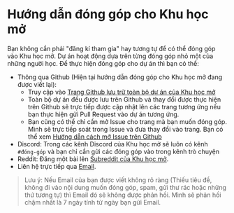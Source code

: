 # Hướng dẫn đóng góp cho Khu học mở

Bạn không cần phải "đăng kí tham gia" hay tương tự để có thể đóng góp vào Khu học mở. Dự án hoạt động dựa trên từng đóng góp nhỏ một của những người học. Để thực hiện đóng góp cho dự án thì bạn có thể:

- Thông qua Github (Hiện tại hướng dẫn đóng góp cho Khu học mở đang được viết lại):
    - Truy cập vào [Trang Github lưu trữ toàn bộ dự án của Khu học mở](https://github.com/daihocmo)
    - Toàn bộ dự án đều được lưu trên Github và thay đổi được thực hiện trên Github sẽ trực tiếp được cập nhật lên các trang tương ứng nếu bạn thực hiện gửi Pull Request vào dự án tương ứng.
    - Bạn cũng có thể chỉ cần mở Issue cho trang mà bạn muốn đóng góp. Mình sẽ trực tiếp soát trong Issue và đưa thay đổi vào trang. Bạn có thể xem [Hướng dẫn cách mở Issue trên Github](https://www.youtube.com/watch?v=TWXk_TJkxSg)
- Discord: Trong các kênh Discord của Khu học mở sẽ luôn có kênh `#đóng-góp` và bạn chỉ cần gửi các đóng góp vào trong kênh trò chuyện
- Reddit: Đăng một bài lên [Subreddit của Khu học mở](https://www.reddit.com/r/khuhocmo/).
- Liên hệ trực tiếp qua [Email](mailto:duykhanh471@protonmail.com).

> Lưu ý: Nếu Email của bạn được viết không rõ ràng (Thiếu tiêu đề, không đi vào nội dung muốn đóng góp, spam, gửi thư rác hoặc những thứ tương tự) thì Email đó sẽ không được phản hồi. Mình sẽ phản hồi chậm nhất là 7 ngày tính từ ngày bạn gửi Email.

